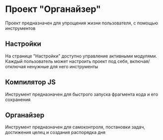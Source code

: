 # Проект "Органайзер"

Проект предназначен для упрощения жизни пользователя, с помощью инструментов

## Настройки
На странице "Настройки" доступно управление активными модулями. Каждый пользователь может настроить проект под себя, включая/отключая ненужные для него инструменты

## Компилятор JS
Инструмент предназначен для быстрого запуска фрагмента кода и его сохранения

## Органайзер
Инструмент предназначен для самоконтроля, постановки задач, достижения целец и создания распорядка дня
